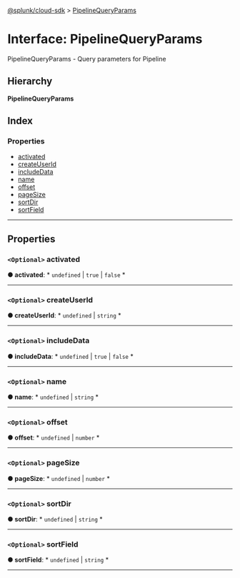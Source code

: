 [@splunk/cloud-sdk](../README.md) > [PipelineQueryParams](../interfaces/pipelinequeryparams.md)

# Interface: PipelineQueryParams

PipelineQueryParams - Query parameters for Pipeline

## Hierarchy

**PipelineQueryParams**

## Index

### Properties

* [activated](pipelinequeryparams.md#activated)
* [createUserId](pipelinequeryparams.md#createuserid)
* [includeData](pipelinequeryparams.md#includedata)
* [name](pipelinequeryparams.md#name)
* [offset](pipelinequeryparams.md#offset)
* [pageSize](pipelinequeryparams.md#pagesize)
* [sortDir](pipelinequeryparams.md#sortdir)
* [sortField](pipelinequeryparams.md#sortfield)

---

## Properties

<a id="activated"></a>

### `<Optional>` activated

**● activated**: * `undefined` &#124; `true` &#124; `false`
*

___
<a id="createuserid"></a>

### `<Optional>` createUserId

**● createUserId**: * `undefined` &#124; `string`
*

___
<a id="includedata"></a>

### `<Optional>` includeData

**● includeData**: * `undefined` &#124; `true` &#124; `false`
*

___
<a id="name"></a>

### `<Optional>` name

**● name**: * `undefined` &#124; `string`
*

___
<a id="offset"></a>

### `<Optional>` offset

**● offset**: * `undefined` &#124; `number`
*

___
<a id="pagesize"></a>

### `<Optional>` pageSize

**● pageSize**: * `undefined` &#124; `number`
*

___
<a id="sortdir"></a>

### `<Optional>` sortDir

**● sortDir**: * `undefined` &#124; `string`
*

___
<a id="sortfield"></a>

### `<Optional>` sortField

**● sortField**: * `undefined` &#124; `string`
*

___

